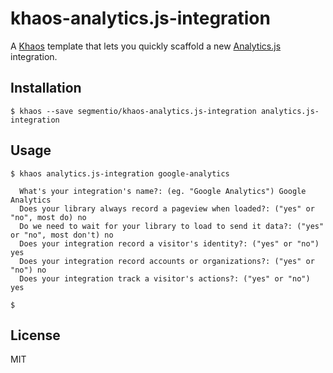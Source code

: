 # khaos-analytics.js-integration

A [Khaos](https://khaos.io) template that lets you quickly scaffold a new [Analytics.js](https://github.com/segmentio/analytics.js) integration.

## Installation

    $ khaos --save segmentio/khaos-analytics.js-integration analytics.js-integration

## Usage

    $ khaos analytics.js-integration google-analytics
    
      What's your integration's name?: (eg. "Google Analytics") Google Analytics
      Does your library always record a pageview when loaded?: ("yes" or "no", most do) no
      Do we need to wait for your library to load to send it data?: ("yes" or "no", most don't) no
      Does your integration record a visitor's identity?: ("yes" or "no") yes
      Does your integration record accounts or organizations?: ("yes" or "no") no
      Does your integration track a visitor's actions?: ("yes" or "no") yes
    
    $ 

## License

MIT

